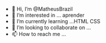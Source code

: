 - 👋 Hi, I’m @MatheusBrazil
- 👀 I’m interested in ... aprender
- 🌱 I’m currently learning ...HTML CSS
- 💞️ I’m looking to collaborate on ...
- 📫 How to reach me ...

<!---
MatheusBrazil/MatheusBrazil is a ✨ special ✨ repository because its `README.md` (this file) appears on your GitHub profile.
You can click the Preview link to take a look at your changes.
--->
